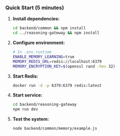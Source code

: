 ### Quick Start (5 minutes)

1. **Install dependencies:**

   ```bash
   cd backend/common && npm install
   cd ../reasoning-gateway && npm install
   ```

2. **Configure environment:**

   ```bash
   # In .env.runtime
   ENABLE_MEMORY_LEARNING=true
   MEMORY_REDIS_URL=redis://localhost:6379
   MEMORY_ENCRYPTION_KEY=$(openssl rand -hex 32)
   ```

3. **Start Redis:**

   ```bash
   docker run -d -p 6379:6379 redis:latest
   ```

4. **Start service:**

   ```bash
   cd backend/reasoning-gateway
   npm run dev
   ```

5. **Test the system:**

   ```bash
   node backend/common/memory/example.js
   ```
